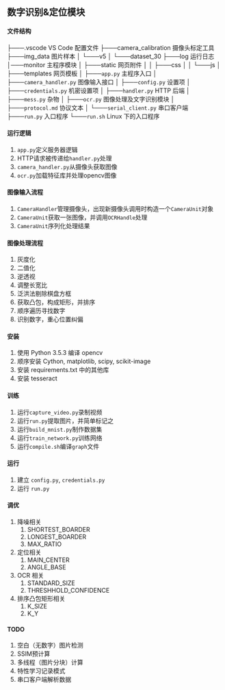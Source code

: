 ## 数字识别&定位模块

#### 文件结构
├───.vscode VS Code 配置文件
├───camera_calibration 摄像头标定工具
├───img_data 图片样本
│   └───v5
│       └───dataset_30
├───log 运行日志
│───monitor 主程序模块
│   ├───static 网页附件
│   │   ├───css
│   │   └───js
│   ├───templates 网页模板
│   ├───`app.py` 主程序入口
│   ├───`camera_handler.py` 图像输入接口
│   ├───`config.py` 设置项
│   ├───`credentials.py` 机密设置项
│   ├───`handler.py` HTTP 后端
│   ├───`mess.py` 杂物
│   ├───`ocr.py` 图像处理及文字识别模块
│   ├───`protocol.md` 协议文本
│   └───`serial_client.py` 串口客户端
├───`run.py` 入口程序
└───`run.sh` Linux 下的入口程序


#### 运行逻辑
1. `app.py`定义服务器逻辑
1. HTTP请求被传递给`handler.py`处理
1. `camera_handler.py`从摄像头获取图像
1. `ocr.py`加载特征库并处理opencv图像


#### 图像输入流程
1. `CameraHandler`管理摄像头，出现新摄像头调用时构造一个`CameraUnit`对象
1. `CameraUnit`获取一张图像，并调用`OCRHandle`处理
1. `CameraUnit`序列化处理结果

#### 图像处理流程
1. 灰度化
1. 二值化
1. 逆透视
1. 调整长宽比
1. 泛洪法剔除棋盘方框
1. 获取凸包，构成矩形，并排序
1. 顺序遍历寻找数字
1. 识别数字，重心位置纠偏

#### 安装
1. 使用 Python 3.5.3 编译 opencv
1. 顺序安装 Cython, matplotlib, scipy, scikit-image
1. 安装 requirements.txt 中的其他库
1. 安装 tesseract

#### 训练
1. 运行`capture_video.py`录制视频
1. 运行`run.py`提取图片，并简单标记之
1. 运行`build_mnist.py`制作数据集
1. 运行`train_network.py`训练网络
1. 运行`compile.sh`编译`graph`文件

#### 运行
1. 建立 `config.py`, `credentials.py`
1. 运行 `run.py`

#### 调优
1. 降噪相关
    1. SHORTEST_BOARDER
    1. LONGEST_BOARDER
    1. MAX_RATIO
1. 定位相关
    1. MAIN_CENTER
    1. ANGLE_BASE
1. OCR 相关
    1. STANDARD_SIZE
    1. THRESHHOLD_CONFIDENCE
1. 排序凸包矩形相关
    1. K_SIZE
    1. K_Y

#### TODO
1. 空白（无数字）图片检测
1. SSIM预计算
1. 多线程（图片分块）计算
1. 特性学习记录模式
1. 串口客户端解析数据

